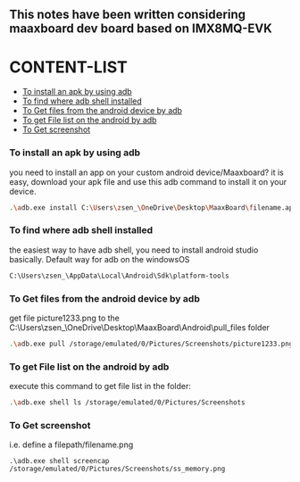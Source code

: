 ## This notes have been written considering maaxboard dev board based on IMX8MQ-EVK

CONTENT-LIST
=================
<!--ts-->
  * [ To install an apk by using adb](#to-create-a-new-yocto-layer-run)
  * [ To find where adb shell installed](#to-see-dtb-file-located-path)
  * [ To Get files from the android device by adb](#to-compile-dts-file-from-dts-to-dtb)
  * [ To get File list on the android by adb](#to-get-dts-file-from-dtb-file)
  * [ To Get screenshot](#to-mount-hidden-boot-partition-in-order-to-edit-uenvtxt-or-dtb-files)
 <!-- * [ To Print function name using by macro](#print-function-name-using-by-macro)
  * [ To Print current computer time by macro](#to-print-current-computer-time-by-macro)
  * [ To see dtb file located path](#)
  * [ To see dtb file located path](#)-->
  
<!--te-->

### **To install an apk by using adb**

you need to install an app on your custom android device/Maaxboard? it is easy, download your apk file and use this adb command to install it on your device.

```bash
.\adb.exe install C:\Users\zsen_\OneDrive\Desktop\MaaxBoard\filename.apk
```

### **To find where adb shell installed**
the easiest way to have adb shell, you need to install android studio basically.
Default way for adb on the windowsOS
```bash
C:\Users\zsen_\AppData\Local\Android\Sdk\platform-tools
```

### **To Get files from the android device by adb**
get file picture1233.png to the C:\Users\zsen_\OneDrive\Desktop\MaaxBoard\Android\pull_files folder

```bash
.\adb.exe pull /storage/emulated/0/Pictures/Screenshots/picture1233.png C:\Users\zsen_\OneDrive\Desktop\MaaxBoard\Android\pull_files
```
### **To get File list on the android by adb**

execute this command to get file list in the folder:  

```bash
.\adb.exe shell ls /storage/emulated/0/Pictures/Screenshots

 ```
### **To Get screenshot**

i.e. define a filepath/filename.png

```
.\adb.exe shell screencap  /storage/emulated/0/Pictures/Screenshots/ss_memory.png

```
<!-- 
### **To Print current computer time by macro**

i.e. we have a function call ex5_simple_module_function

```
void printfTime()
{
  printf("Inside the %s function\n",__TIME__);
}
```

#

## Random note, might be helpful, check them out: 

to create a yocto file system from scratch. Watch this episode https://www.youtube.com/watch?v=2-PwskQrZac&list=PLEBQazB0HUyTpoJoZecRK6PpDG31Y7RPB&index=3

so I need to get ride of heavy yocto files/ plugins such as opencv, qt etc. you need to edit lite-image, bblayer in conf

try this code block

bitbake -c menuconfig virtual/kernel -->
